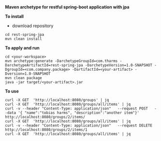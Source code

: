 ****Maven archetype for restful spring-boot application with jpa****

**To install**

- download repository
```
cd rest-spring-jpa
mvn clean install
```

**To apply and run**
```
cd <your-workspace>
mvn archetype:generate -DarchetypeGroupId=com.tharms -DarchetypeArtifactId=rest-spring-jpa -DarchetypeVersion=1.0-SNAPSHOT -DgroupId=<com.company.package> -DartifactId=<your-artifact> -Dversion=1.0-SNAPSHOT
mvn clean package
java -jar target/<your-artifact>.jar
```

**To use**
```
curl -X GET  'http://localhost:8080/groups' | jq
curl -X GET  'http://localhost:8080/groups/all/items' | jq
curl -v --header "Content-Type: application/json"   --request POST   --data '{ "name":"tobias harms", "description":"another item"}'   http://localhost:8080/groups/2/items/
curl -X GET  'http://localhost:8080/groups/all/items' | jq
curl -v --header "Content-Type: application/json"   --request DELETE http://localhost:8080/groups/2/items/1
curl -X GET  'http://localhost:8080/groups/all/items' | jq
```
